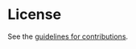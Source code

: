# License

See the
[guidelines for contributions](https://github.com/ietf-6man/ipv6-over-wireless/blob/main/CONTRIBUTING.md).
